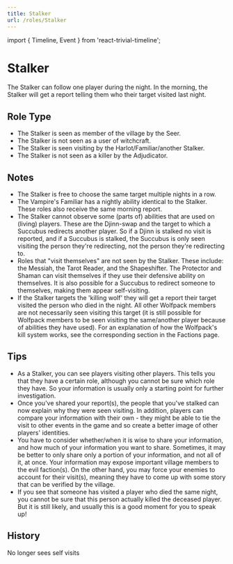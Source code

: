 ```yaml
---
title: Stalker
url: /roles/Stalker
---
```


import { Timeline, Event } from 'react-trivial-timeline';

# Stalker

The Stalker can follow one player during the night. In the morning, the Stalker will get a report telling them who their target visited last night.

## Role Type

- The Stalker is seen as member of the village by the Seer.
- The Stalker is not seen as a user of witchcraft.
- The Stalker is seen visiting by the Harlot/Familiar/another Stalker.
- The Stalker is not seen as a killer by the Adjudicator.

## Notes

- The Stalker is free to choose the same target multiple nights in a row.
- The Vampire's Familiar has a nightly ability identical to the Stalker. These roles also receive the same morning report.
- The Stalker cannot observe some (parts of) abilities that are used on (living) players. These are the Djinn-swap and the target to which a Succubus redirects another player. So if a Djinn is stalked no visit is reported, and if a Succubus is stalked, the Succubus is only seen visiting the person they're redirecting, not the person they're redirecting to.
- Roles that "visit themselves" are not seen by the Stalker. These include: the Messiah, the Tarot Reader, and the Shapeshifter. The Protector and Shaman can visit themselves if they use their defensive ability on themselves. It is also possible for a Succubus to redirect someone to themselves, making them appear self-visiting.
- If the Stalker targets the 'killing wolf' they will get a report their target visited the person who died in the night. All other Wolfpack members are not necessarily seen visiting this target (it is still possible for Wolfpack members to be seen visiting the same/another player because of abilities they have used). For an explanation of how the Wolfpack's kill system works, see the corresponding section in the Factions page.

## Tips

- As a Stalker, you can see players visiting other players. This tells you that they have a certain role, although you cannot be sure which role they have. So your information is usually only a starting point for further investigation.
- Once you've shared your report(s), the people that you've stalked can now explain why they were seen visiting. In addition, players can compare your information with their own - they might be able to tie the visit to other events in the game and so create a better image of other players' identities.
- You have to consider whether/when it is wise to share your information, and how much of your information you want to share. Sometimes, it may be better to only share only a portion of your information, and not all of it, at once. Your information may expose important village members to the evil faction(s). On the other hand, you may force your enemies to account for their visit(s), meaning they have to come up with some story that can be verified by the village.
- If you see that someone has visited a player who died the same night, you cannot be sure that this person actually killed the deceased player. But it is still likely, and usually this is a good moment for you to speak up!

## History

<Timeline lineColor="white">
  <Event interval="2018-11-29">No longer sees self visits</Event>
</Timeline>

